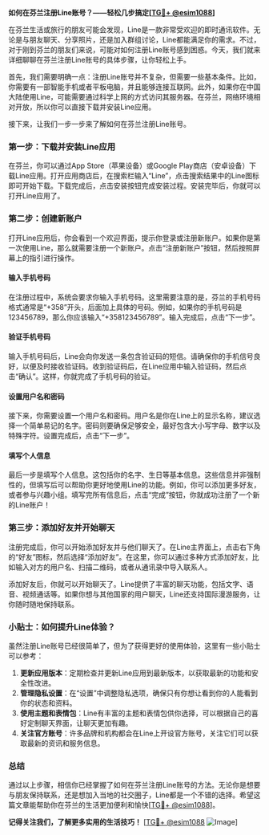 **如何在芬兰注册Line账号？——轻松几步搞定[[TG💪+ @esim1088](https://t.me/s/esim1088)]**

在芬兰生活或旅行的朋友可能会发现，Line是一款非常受欢迎的即时通讯软件。无论是与朋友聊天、分享照片，还是加入群组讨论，Line都能满足你的需求。不过，对于刚到芬兰的朋友们来说，可能对如何注册Line账号感到困惑。今天，我们就来详细聊聊在芬兰注册Line账号的具体步骤，让你轻松上手。

首先，我们需要明确一点：注册Line账号并不复杂，但需要一些基本条件。比如，你需要有一部智能手机或者平板电脑，并且能够连接互联网。此外，如果你在中国大陆使用Line，可能需要通过科学上网的方式访问其服务器。在芬兰，网络环境相对开放，所以你可以直接下载并安装Line应用。

接下来，让我们一步一步来了解如何在芬兰注册Line账号。

### 第一步：下载并安装Line应用

在芬兰，你可以通过App Store（苹果设备）或Google Play商店（安卓设备）下载Line应用。打开应用商店后，在搜索栏输入“Line”，点击搜索结果中的Line图标即可开始下载。下载完成后，点击安装按钮完成安装过程。安装完毕后，你就可以打开Line应用了。

### 第二步：创建新账户

打开Line应用后，你会看到一个欢迎界面，提示你登录或注册新账户。如果你是第一次使用Line，那么就需要注册一个新账户。点击“注册新账户”按钮，然后按照屏幕上的指引进行操作。

#### 输入手机号码

在注册过程中，系统会要求你输入手机号码。这里需要注意的是，芬兰的手机号码格式通常是“+358”开头，后面加上具体的号码。例如，如果你的手机号码是123456789，那么你应该输入“+358123456789”。输入完成后，点击“下一步”。

#### 验证手机号码

输入手机号码后，Line会向你发送一条包含验证码的短信。请确保你的手机信号良好，以便及时接收验证码。收到验证码后，在Line应用中输入验证码，然后点击“确认”。这样，你就完成了手机号码的验证。

#### 设置用户名和密码

接下来，你需要设置一个用户名和密码。用户名是你在Line上的显示名称，建议选择一个简单易记的名字。密码则要确保足够安全，最好包含大小写字母、数字以及特殊字符。设置完成后，点击“下一步”。

#### 填写个人信息

最后一步是填写个人信息。这包括你的名字、生日等基本信息。这些信息并非强制性的，但填写后可以帮助你更好地使用Line的功能。例如，你可以添加更多好友，或者参与兴趣小组。填写完所有信息后，点击“完成”按钮，你就成功注册了一个新的Line账户！

### 第三步：添加好友并开始聊天

注册完成后，你可以开始添加好友并与他们聊天了。在Line主界面上，点击右下角的“好友”图标，然后选择“添加好友”。在这里，你可以通过多种方式添加好友，比如输入对方的用户名、扫描二维码，或者从通讯录中导入联系人。

添加好友后，你就可以开始聊天了。Line提供了丰富的聊天功能，包括文字、语音、视频通话等。如果你想与其他国家的用户聊天，Line还支持国际漫游服务，让你随时随地保持联系。

### 小贴士：如何提升Line体验？

虽然注册Line账号已经很简单了，但为了获得更好的使用体验，这里有一些小贴士可以参考：

1. **更新应用版本**：定期检查并更新Line应用到最新版本，以获取最新的功能和安全性改进。
2. **管理隐私设置**：在“设置”中调整隐私选项，确保只有你想让看到你的人能看到你的状态和资料。
3. **使用主题和表情包**：Line有丰富的主题和表情包供你选择，可以根据自己的喜好定制聊天界面，让聊天更加有趣。
4. **关注官方账号**：许多品牌和机构都会在Line上开设官方账号，关注它们可以获取最新的资讯和服务信息。

### 总结

通过以上步骤，相信你已经掌握了如何在芬兰注册Line账号的方法。无论你是想要与朋友保持联系，还是想加入当地的社交圈子，Line都是一个不错的选择。希望这篇文章能帮助你在芬兰的生活更加便利和愉快[[TG💪+ @esim1088](https://t.me/s/esim1088)]。

**记得关注我们，了解更多实用的生活技巧！** [[TG💪+ @esim1088](https://t.me/s/esim1088) ![Image](https://i.postimg.cc/4NQfJmqS/Snipaste-2025-05-13-00-14-12.png)]